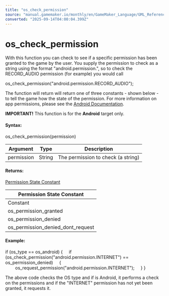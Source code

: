 ```yaml
---
title: "os_check_permission"
source: "manual.gamemaker.io/monthly/en/GameMaker_Language/GML_Reference/OS_And_Compiler/os_check_permission.htm"
converted: "2025-09-14T04:00:04.399Z"
---
```


# os\_check\_permission

With this function you can check to see if a specific permission has been granted to the game by the user. You supply the permission to check as a string using the format "android.permission.<permission>", so to check the RECORD\_AUDIO permission (for example) you would call

os\_check\_permission("android.permission.RECORD\_AUDIO");

The function will return will return one of three constants - shown below - to tell the game how the state of the permission. For more information on app permissions, please see the [Android Documentation](https://developer.android.com/guide/topics/permissions/overview).

**IMPORTANT!** This function is for the **Android** target only.

#### Syntax:

os\_check\_permission(permission)

| Argument | Type | Description |
| --- | --- | --- |
| permission | String | The permission to check (a string) |

#### Returns:

[Permission State Constant](os_check_permission.md)

| Permission State Constant |
| --- |
| Constant | Description |
| os_permission_granted | This indicates that the permission has been granted |
| os_permission_denied | This indicates that the permission has not been granted |
| os_permission_denied_dont_request | This indicates that the permission has either been blocked by the phone settings, or that the user has previously denied the request and selected "Don't ask again". |

#### Example:

if (os\_type == os\_android)
{
    if (os\_check\_permission("android.permission.INTERNET") == os\_permission\_denied)
    {
        os\_request\_permission("android.permission.INTERNET");
    }
}

The above code checks the OS type and if is Android, it performs a check on the permissions and if the "INTERNET" permission has not yet been granted, it requests it.